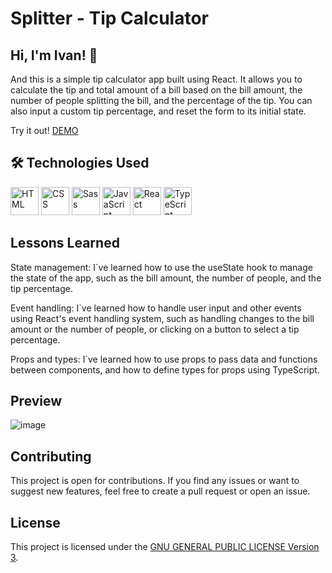 # Splitter - Tip Calculator

## Hi, I'm Ivan! 👋

And this is a simple tip calculator app built using React. It allows you to calculate the tip and total amount of a bill based on the bill amount, the number of people splitting the bill, and the percentage of the tip. You can also input a custom tip percentage, and reset the form to its initial state.

Try it out! [DEMO](https://ivxvi.github.io/tip-calculator-splitter/)

## 🛠 Technologies Used

<img height="45" src="https://user-images.githubusercontent.com/25181517/192158954-f88b5814-d510-4564-b285-dff7d6400dad.png" alt="HTML" title="HTML" />
<img height="45" src="https://user-images.githubusercontent.com/25181517/183898674-75a4a1b1-f960-4ea9-abcb-637170a00a75.png" alt="CSS" title="CSS" />
<img height="45" src="https://user-images.githubusercontent.com/25181517/192158956-48192682-23d5-4bfc-9dfb-6511ade346bc.png" alt="Sass" title="Sass" />
<img height="45" src="https://user-images.githubusercontent.com/25181517/117447155-6a868a00-af3d-11eb-9cfe-245df15c9f3f.png" alt="JavaScript" title="JavaScript" />
<img height="45" src="https://user-images.githubusercontent.com/25181517/183897015-94a058a6-b86e-4e42-a37f-bf92061753e5.png" alt="React" title="React" />
<img height="45" src="https://user-images.githubusercontent.com/25181517/183890598-19a0ac2d-e88a-4005-a8df-1ee36782fde1.png" alt="TypeScript" title="TypeScript" />

## Lessons Learned

State management: I`ve learned how to use the useState hook to manage the state of the app, such as the bill amount, the number of people, and the tip percentage.

Event handling: I`ve learned how to handle user input and other events using React's event handling system, such as handling changes to the bill amount or the number of people, or clicking on a button to select a tip percentage.

Props and types: I`ve learned how to use props to pass data and functions between components, and how to define types for props using TypeScript.

## Preview

![image](https://user-images.githubusercontent.com/102020247/223988890-ce6024cd-7d6f-4e80-a5a8-21d67cabd937.png)

## Contributing

This project is open for contributions. If you find any issues or want to suggest new features, feel free to create a pull request or open an issue.

## License

This project is licensed under the [GNU GENERAL PUBLIC LICENSE Version 3](https://choosealicense.com/licenses/gpl-3.0/).
